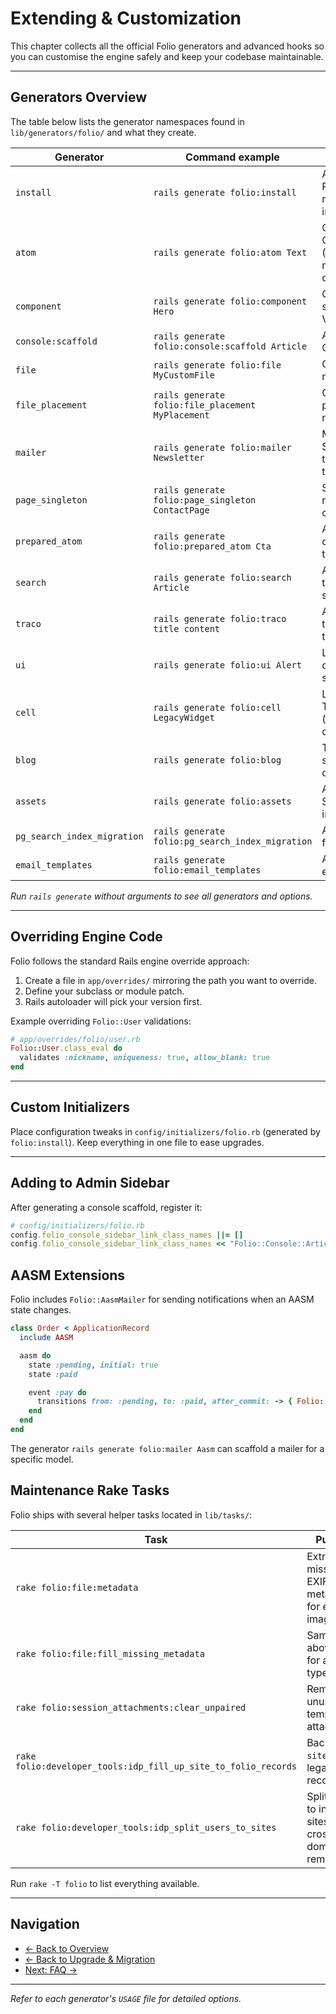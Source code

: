 # Extending & Customization

This chapter collects all the official Folio generators and advanced hooks so you can customise the engine safely and keep your codebase maintainable.

---

## Generators Overview

The table below lists the generator namespaces found in `lib/generators/folio/` and what they create.

| Generator | Command example | Purpose |
|-----------|-----------------|---------|
| `install` | `rails generate folio:install` | Adds Folio to a Rails project, migrations & initializer |
| `atom` | `rails generate folio:atom Text` | Creates a new CMS block (Atom) with model & component |
| `component` | `rails generate folio:component Hero` | Creates a standalone ViewComponent |
| `console:scaffold` | `rails generate folio:console:scaffold Article` | Admin console CRUD scaffold |
| `file` | `rails generate folio:file MyCustomFile` | Custom file type model |
| `file_placement` | `rails generate folio:file_placement MyPlacement` | Custom file placement model |
| `mailer` | `rails generate folio:mailer Newsletter` | Mailer with Slim/ERB templates & tests |
| `page_singleton` | `rails generate folio:page_singleton ContactPage` | Singleton page model & admin config |
| `prepared_atom` | `rails generate folio:prepared_atom Cta` | Atom pre-configured with test data |
| `search` | `rails generate folio:search Article` | Adds PG full-text search support |
| `traco` | `rails generate folio:traco title content` | Adds Traco translated fields to a model |
| `ui` | `rails generate folio:ui Alert` | Lightweight UI component scaffold |
| `cell` | `rails generate folio:cell LegacyWidget` | Legacy Trailblazer Cell (avoid for new code) |
| `blog` | `rails generate folio:blog` | Turnkey blog section (posts, categories) |
| `assets` | `rails generate folio:assets` | Adds default SASS, JS & images |
| `pg_search_index_migration` | `rails generate folio:pg_search_index_migration` | Adds indexes for pg_search |
| `email_templates` | `rails generate folio:email_templates` | Adds default email templates |

*Run `rails generate` without arguments to see all generators and options.*

---

## Overriding Engine Code

Folio follows the standard Rails engine override approach:

1. Create a file in `app/overrides/` mirroring the path you want to override.
2. Define your subclass or module patch.
3. Rails autoloader will pick your version first.

Example overriding `Folio::User` validations:
```ruby
# app/overrides/folio/user.rb
Folio::User.class_eval do
  validates :nickname, uniqueness: true, allow_blank: true
end
```

---

## Custom Initializers

Place configuration tweaks in `config/initializers/folio.rb` (generated by `folio:install`). Keep everything in one file to ease upgrades.

---

## Adding to Admin Sidebar

After generating a console scaffold, register it:
```ruby
# config/initializers/folio.rb
config.folio_console_sidebar_link_class_names ||= []
config.folio_console_sidebar_link_class_names << "Folio::Console::ArticlesController"
```

## AASM Extensions

Folio includes `Folio::AasmMailer` for sending notifications when an AASM state changes.
```ruby
class Order < ApplicationRecord
  include AASM

  aasm do
    state :pending, initial: true
    state :paid

    event :pay do
      transitions from: :pending, to: :paid, after_commit: -> { Folio::AasmMailer.order_paid(self).deliver_later }
    end
  end
end
```
The generator `rails generate folio:mailer Aasm` can scaffold a mailer for a specific model.

## Maintenance Rake Tasks

Folio ships with several helper tasks located in `lib/tasks/`:

| Task | Purpose |
|------|---------|
| `rake folio:file:metadata` | Extract missing EXIF/IPTC metadata for existing images |
| `rake folio:file:fill_missing_metadata` | Same as above, but for all file types |
| `rake folio:session_attachments:clear_unpaired` | Remove unused temporary attachments |
| `rake folio:developer_tools:idp_fill_up_site_to_folio_records` | Back-fill `site_id` on legacy records |
| `rake folio:developer_tools:idp_split_users_to_sites` | Split users to individual sites after cross-domain auth removal |

Run `rake -T folio` to list everything available.


---

## Navigation

- [← Back to Overview](overview.md)
- [← Back to Upgrade & Migration](upgrade.md)
- [Next: FAQ →](faq.md)

---

*Refer to each generator's `USAGE` file for detailed options.*